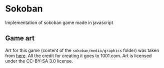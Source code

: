 # Sokoban
Implementation of sokoban game made in javascript

## Game art
Art for this game (content of the ```sokoban/media/graphics``` folder) was taken from [here](https://opengameart.org/content/sokoban-pack). All the credit for creating it goes to 1001.com.
Art is licensed under the CC-BY-SA 3.0 license.
